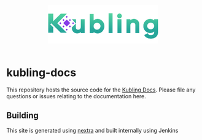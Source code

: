 <div align="center">
  <picture>
    <source media="(prefers-color-scheme: light)" srcset="./public/img/logo.svg">
    <source media="(prefers-color-scheme: dark)" srcset="./public/img/logo-white.svg">
    <img alt="Kubling logo" src="./public/img/logo.svg" height="100">
  </picture>
</div>
<br>

# kubling-docs

This repository hosts the source code for the [Kubling Docs](https://docs.kubling.com). Please file any questions or issues relating to the documentation here.

## Building

This site is generated using [nextra](https://nextra.site/docs) and built internally using Jenkins

